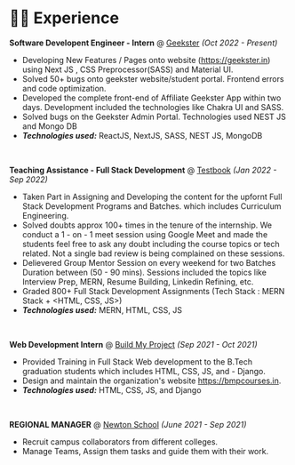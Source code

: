 # 👨‍💻 Experience

**Software Developent Engineer - Intern** @ [Geekster](https://geekster.in/) _(Oct 2022 - Present)_

- Developing New Features / Pages onto website (https://geekster.in) using Next JS , CSS Preprocessor(SASS) and Material UI.
- Solved 50+ bugs onto geekster website/student portal. Frontend errors and code optimization.
- Developed the complete front-end of Affiliate Geekster App within two days. Development included the technologies like
Chakra UI and SASS.
- Solved bugs on the Geekster Admin Portal. Technologies used NEST JS and Mongo DB
- _**Technologies used:**_ ReactJS, NextJS, SASS, NEST JS, MongoDB

&nbsp;

**Teaching Assistance - Full Stack Development** @ [Testbook](https://testbook.com/) _(Jan 2022 - Sep 2022)_

- Taken Part in Assigning and Developing the content for the upfornt Full Stack Development Programs and Batches. which
includes Curriculum Engineering.
- Solved doubts approx 100+ times in the tenure of the internship. We conduct a 1 - on - 1 meet session using Google Meet and made the students feel free to ask any doubt including the course topics or tech related. Not a single bad review is being complained on these sessions.
- Delievered Group Mentor Session on every weekend for two Batches Duration between (50 - 90 mins). Sessions included the
topics like Interview Prep, MERN, Resume Building, Linkedin Refining, etc.
- Graded 800+ Full Stack Development Assignments (Tech Stack : MERN Stack + <HTML, CSS, JS>)
- _**Technologies used:**_ MERN, HTML, CSS, JS

&nbsp;

**Web Development Intern** @ [Build My Project](https://bmpcourses.in/) _(Sep 2021 - Oct 2021)_

- Provided Training in Full Stack Web development to the B.Tech graduation students which includes HTML, CSS, JS, and - Django.
- Design and maintain the organization's website https://bmpcourses.in.
- _**Technologies used:**_ HTML, CSS, JS, and Django

&nbsp;

**REGIONAL MANAGER** @ [Newton School](https://newtonschool.co/) _(June 2021 - Sep 2021)_

- Recruit campus collaborators from different colleges.
- Manage Teams, Assign them tasks and guide them with their work.


